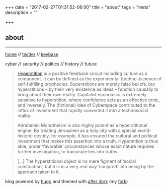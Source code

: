 +++
date = "2017-02-27T01:31:52-06:00"
title = "about"
tags = "meta"
description = ""

+++
## about

---

[home](/) // [twitter](https://twitter.com/hyperstitional) // [keybase](https://keybase.io/cumcakes)

cyber // security // politics // history // future

> [Hyperstition](http://merliquify.com/blog/articles/hyperstition-an-introduction/#.WJ-q2BIrJPM) is a positive feedback circuit including culture as a component. It can be defined as the experimental (techno-)science of self-fulfilling prophecies. Superstitions are merely false beliefs, but hyperstitions – by their very existence as ideas – function causally to bring about their own reality. Capitalist economics is extremely sensitive to hyperstition, where confidence acts as an effective tonic, and inversely. The (fictional) idea of Cyberspace contributed to the influx of investment that rapidly converted it into a technosocial reality.

> Abrahamic Monotheism is also highly potent as a hyperstitional engine. By treating Jerusalem as a holy city with a special world-historic destiny, for example, it has ensured the cultural and political investment that makes this assertion into a truth. Hyperstition is thus able, under ‘favorable’ circumstances whose exact nature requires further investigation, to transmute lies into truths.

> [...] The hyperstitional object is no mere figment of ‘social constuction’, but it is in a very real way ‘conjured’ into being by the approach taken to it.

blog powered by [hugo](https://gohugo.io) and themed with [after dark](https://themes.gohugo.io/after-dark/) (my [fork](https://github.com/yapishu/after-dark))
